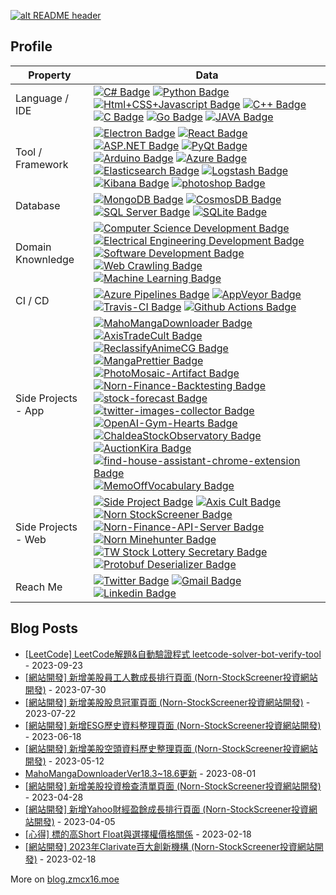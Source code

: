 <a href="https://drive.google.com/uc?export=download&id=15B9sVQpIXlQ2JeYOm9V5SNiLHiInW9tU" target="_blank" rel="download org image">![alt README header](https://github.com/zmcx16/zmcx16/blob/master/images/kanban1-demo.jpg?raw=true)</a>

<!-- sample badge demo https://simpleicons.org/ -->
## Profile
Property                 | Data  
-------------------------|------
Language / IDE           | [![C# Badge](https://img.shields.io/badge/-Visual%20Studio-239120?style=flat&logo=C-Sharp&logoColor=white)](https://github.com/search?l=C%23&q=user%3Azmcx16&type=Repositories) [![Python Badge](https://img.shields.io/badge/-PyCharm-3776AB?style=flat&logo=Python&logoColor=white)](https://github.com/search?l=Python&q=user%3Azmcx16&type=Repositories) [![Html+CSS+Javascript Badge](https://img.shields.io/badge/-Visual%20Studio%20Code-F7DF1E?style=flat&logo=Javascript&logoColor=white)](https://github.com/search?l=JavaScript&q=user%3Azmcx16&type=Repositories) [![C++ Badge](https://img.shields.io/badge/-Visual%20Studio-00599C?style=flat&logo=C%2B%2B&logoColor=white)](https://github.com/search?q=user%3Azmcx16&type=Repositories) [![C Badge](https://img.shields.io/badge/-Visual%20Studio-A8B9CC?style=flat&logo=C&logoColor=white)](https://github.com/search?q=user%3Azmcx16&type=Repositories) [![Go Badge](https://img.shields.io/badge/-Visual%20Studio%20Code-00ADD8?style=flat&logo=Go&logoColor=white)](https://github.com/search?l=Go&q=user%3Azmcx16&type=Repositories) [![JAVA Badge](https://img.shields.io/badge/-Eclipse-007396?style=flat&logo=OpenJDK&logoColor=white)](https://github.com/search?q=user%3Azmcx16&type=Repositories)
Tool / Framework         | [![Electron Badge](https://img.shields.io/badge/-Electron-47848F?style=flat&logo=Electron&logoColor=white)](https://github.com/zmcx16/MangaPrettier) [![React Badge](https://img.shields.io/badge/-React-61DAFB?style=flat&logo=Electron&logoColor=white)](https://github.com/zmcx16/AxisCult) [![ASP.NET Badge](https://img.shields.io/badge/-ASP.NET-5C2D91?style=flat&logo=.net&logoColor=white)](https://github.com/search?q=user%3Azmcx16&type=Repositories) [![PyQt Badge](https://img.shields.io/badge/-PyQt-41CD52?style=flat&logo=Qt&logoColor=white)](https://github.com/zmcx16/AxisTradeCult) [![Arduino Badge](https://img.shields.io/badge/-Arduino-00979D?style=flat&logo=Arduino&logoColor=white)](https://github.com/search?q=user%3Azmcx16&type=Repositories) [![Azure Badge](https://img.shields.io/badge/-Microsoft%20Azure-0089D6?style=flat&logo=Microsoft-Azure&logoColor=white)](https://github.com/search?q=user%3Azmcx16&type=Repositories) [![Elasticsearch Badge](https://img.shields.io/badge/-Elasticsearch-005571?style=flat&logo=Elasticsearch&logoColor=white)](https://github.com/search?q=user%3Azmcx16&type=Repositories) [![Logstash Badge](https://img.shields.io/badge/-Logstash-F2BD1A?style=flat&logo=Logstash&logoColor=white)](https://github.com/search?q=user%3Azmcx16&type=Repositories) [![Kibana Badge](https://img.shields.io/badge/-Kibana-E8478B?style=flat&logo=Kibana&logoColor=white)](https://github.com/search?q=user%3Azmcx16&type=Repositories) [![photoshop Badge](https://img.shields.io/badge/-Photoshop-26C9FF?style=flat&logo=Adobe-Photoshop&logoColor=white)](https://github.com/search?q=user%3Azmcx16&type=Repositories)
Database         | [![MongoDB Badge](https://img.shields.io/badge/-MongoDB-47A248?style=flat&logo=MongoDB&logoColor=white)](https://github.com/search?q=user%3Azmcx16&type=Repositories) [![CosmosDB Badge](https://img.shields.io/badge/-CosmosDB-0078D4?style=flat&logo=microsoftazure&logoColor=white)](https://github.com/search?q=user%3Azmcx16&type=Repositories) [![SQL Server Badge](https://img.shields.io/badge/-SQL%20Server-CC2927?style=flat&logo=microsoftsqlserver&logoColor=white)](https://github.com/search?q=user%3Azmcx16&type=Repositories) [![SQLite Badge](https://img.shields.io/badge/-SQLite-003B57?style=flat&logo=sqlite&logoColor=white)](https://github.com/search?q=user%3Azmcx16&type=Repositories) 
Domain Knownledge        | [![Computer Science Development Badge](https://img.shields.io/badge/-Computer%20Science-FAB040?style=flat&logoColor=white)](https://github.com/search?q=user%3Azmcx16&type=Repositories) [![Electrical Engineering Development Badge](https://img.shields.io/badge/-Electrical%20Engineering-4C8CBF?style=flat&logoColor=white)](https://github.com/search?q=user%3Azmcx16&type=Repositories) [![Software Development Badge](https://img.shields.io/badge/-Software%20Development-FF6600?style=flat&logoColor=white)](https://github.com/search?q=user%3Azmcx16&type=Repositories) [![Web Crawling Badge](https://img.shields.io/badge/-Web%20Crawling-036CB5?style=flat&logoColor=white)](https://project.zmcx16.moe/?page=mahomangadownloader) [![Machine Learning Badge](https://img.shields.io/badge/-Machine%20Learning-01D277?style=flat&logoColor=white)](https://github.com/zmcx16/AxisTradeCult)
CI / CD                  | [![Azure Pipelines Badge](https://img.shields.io/badge/-Azure%20Pipelines-2560E0?style=flat&logo=Azure-Pipelines&logoColor=white)](https://github.com/search?q=user%3Azmcx16&type=Repositories) [![AppVeyor Badge](https://img.shields.io/badge/-AppVeyor-00B3E0?style=flat&logo=AppVeyor&logoColor=white)](https://github.com/zmcx16/MemoOffVocabulary) [![Travis-CI Badge](https://img.shields.io/badge/-Travis%20CI-3EAAAF?style=flat&logo=Travis-CI&logoColor=white)](https://github.com/zmcx16/MangaPrettier) [![Github Actions Badge](https://img.shields.io/badge/-Github%20Actions-2088FF?style=flat&logo=Github-Actions&logoColor=white)](https://github.com/zmcx16/zmcx16)
Side Projects - App <img width=200/> | [![MahoMangaDownloader Badge](https://img.shields.io/badge/-MahoMangaDownloader-lightskyblue?style=flat&logoColor=white)](https://project.zmcx16.moe/?page=mahomangadownloader) [![AxisTradeCult Badge](https://img.shields.io/badge/-AxisTradeCult-darkorange?style=flat&logoColor=white)](https://github.com/zmcx16/AxisTradeCult) [![ReclassifyAnimeCG Badge](https://img.shields.io/badge/-ReclassifyAnimeCG-EE4C2C?style=flat&logoColor=white)](https://github.com/zmcx16/ReclassifyAnimeCG) [![MangaPrettier Badge](https://img.shields.io/badge/-MangaPrettier-orange?style=flat&logoColor=white)](https://github.com/zmcx16/MangaPrettier) [![PhotoMosaic-Artifact Badge](https://img.shields.io/badge/-PhotoMosaic%20Artifact-deepskyblue?style=flat&logoColor=white)](https://github.com/zmcx16/PhotoMosaic-Artifact) [![Norn-Finance-Backtesting Badge](https://img.shields.io/badge/-Norn%20Finance%20Backtesting-546E7A?style=flat&logoColor=white)](https://github.com/zmcx16/Norn-Finance-Backtesting) [![stock-forecast Badge](https://img.shields.io/badge/-stock%20forecast-6633cc?style=flat&logoColor=white)](https://github.com/zmcx16/stock-forecast) [![twitter-images-collector Badge](https://img.shields.io/badge/-twitter%20images%20collector-00ACED?style=flat&logoColor=white)](https://github.com/zmcx16/twitter-images-collector) [![OpenAI-Gym-Hearts Badge](https://img.shields.io/badge/-OpenAI%20Gym%20Hearts-darkslateblue?style=flat&logoColor=white)](https://github.com/zmcx16/OpenAI-Gym-Hearts) [![ChaldeaStockObservatory Badge](https://img.shields.io/badge/-ChaldeaStockObservatory-lightsteelblue?style=flat&logoColor=white)](https://github.com/zmcx16/ChaldeaStockObservatory) [![AuctionKira Badge](https://img.shields.io/badge/-AuctionKira-3CC377?style=flat&logoColor=white)](https://github.com/zmcx16/AuctionKira) [![find-house-assistant-chrome-extension Badge](https://img.shields.io/badge/-find%20house%20assistant%20chrome%20extension-yellowgreen?style=flat&logoColor=white)](https://github.com/zmcx16/find-house-assistant-chrome-extension) [![MemoOffVocabulary Badge](https://img.shields.io/badge/-MemoOffVocabulary-magenta?style=flat&logoColor=white)](https://github.com/zmcx16/MemoOffVocabulary)   
Side Projects - Web      | [![Side Project Badge](https://img.shields.io/badge/-project.zmcx16.moe-00fa9a?style=flat&logoColor=white)](https://project.zmcx16.moe/) [![Axis Cult Badge](https://img.shields.io/badge/-Axis%20Cult-00eeff?style=flat&logoColor=white)](https://axiscult.zmcx16.moe/) [![Norn StockScreener Badge](https://img.shields.io/badge/-Norn%20StockScreener-90ee90?style=flat&logoColor=white)](https://norn-stockscreener.zmcx16.moe/) [![Norn-Finance-API-Server Badge](https://img.shields.io/badge/-Norn%20Finance%20API%20Server-465155?style=flat&logoColor=white)](https://github.com/zmcx16/Norn-Finance-API-Server) [![Norn Minehunter Badge](https://img.shields.io/badge/-Norn%20Minehunter-gold?style=flat&logoColor=white)](https://norn-minehunter.zmcx16.moe/) [![TW Stock Lottery Secretary Badge](https://img.shields.io/badge/-TW%20Stock%20Lottery%20Secretary-3b5998?style=flat&logoColor=white)](https://www.facebook.com/%E8%82%A1%E7%A5%A8%E6%8A%BD%E7%B1%A4%E5%B0%8F%E7%A7%98%E6%9B%B8-115560563215006/) [![Protobuf Deserializer Badge](https://img.shields.io/badge/-Protobuf%20Deserializer-red?style=flat&logoColor=white)](https://protobuf-deserializer.zmcx16.moe/)
Reach Me                 | [![Twitter Badge](https://img.shields.io/badge/-zmcx16-00acee?style=flat&logo=twitter&logoColor=white)](https://twitter.com/zmcx16/) [![Gmail Badge](https://img.shields.io/badge/-zmcx16-e54448?style=flat&logo=Gmail&logoColor=white)](mailto:zmcx16@gmail.com) [![Linkedin Badge](https://img.shields.io/badge/-zmcx16-blue?style=flat&logo=Linkedin&logoColor=white)](https://www.linkedin.com/in/shunningyou/)

## Blog Posts
<!-- blog start -->
* [\[LeetCode\] LeetCode解題&自動驗證程式 leetcode-solver-bot-verify-tool](http://blog.zmcx16.moe/2023/09/leetcode-leetcode-leetcode-solver-bot.html) - 2023-09-23
* [\[網站開發\] 新增美股員工人數成長排行頁面 (Norn-StockScreener投資網站開發)](http://blog.zmcx16.moe/2023/07/norn-stockscreener_30.html) - 2023-07-30
* [\[網站開發\] 新增美股股息冠軍頁面 (Norn-StockScreener投資網站開發)](http://blog.zmcx16.moe/2023/07/norn-stockscreener.html) - 2023-07-22
* [\[網站開發\] 新增ESG歷史資料整理頁面 (Norn-StockScreener投資網站開發)](http://blog.zmcx16.moe/2023/06/esg-norn-stockscreener.html) - 2023-06-18
* [\[網站開發\] 新增美股空頭資料歷史整理頁面 (Norn-StockScreener投資網站開發)](http://blog.zmcx16.moe/2023/05/norn-stockscreener.html) - 2023-05-12
* [MahoMangaDownloaderVer18.3~18.6更新](http://blog.zmcx16.moe/2023/05/mahomangadownloaderver183.html) - 2023-08-01
* [\[網站開發\] 新增美股投資檢查清單頁面 (Norn-StockScreener投資網站開發)](http://blog.zmcx16.moe/2023/04/norn-stockscreener.html) - 2023-04-28
* [\[網站開發\] 新增Yahoo財經盈餘成長排行頁面 (Norn-StockScreener投資網站開發)](http://blog.zmcx16.moe/2023/04/yahoo-norn-stockscreener.html) - 2023-04-05
* [\[心得\] 標的高Short Float與選擇權價格關係](http://blog.zmcx16.moe/2023/02/short-float.html) - 2023-02-18
* [\[網站開發\] 2023年Clarivate百大創新機構 (Norn-StockScreener投資網站開發)](http://blog.zmcx16.moe/2023/02/2023clarivate-norn-stockscreener.html) - 2023-02-18

<!-- blog end -->
More on [blog.zmcx16.moe](https://blog.zmcx16.moe/)
